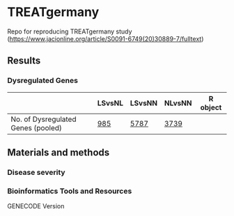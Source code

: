 # TREATgermany
Repo for reproducing TREATgermany study (https://www.jacionline.org/article/S0091-6749(20)30889-7/fulltext)


## Results

### Dysregulated Genes
 <i> | LSvsNL | LSvsNN | NLvsNN | R object
--- | --- | --- | --- | ---
No. of Dysregulated Genes (pooled)| [985](data/DGE_list_publication/DGE_LSvsNL.xlsx) | [5787](data/DGE_list_publication/DGE_LSvsNN.xlsx) | [3739](data/DGE_list_publication/DGE_NLvsNN.xlsx) |


## Materials and methods


### Disease severity

### Bioinformatics Tools and Resources

GENECODE Version